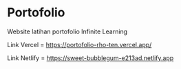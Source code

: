 # Portofolio

Website latihan portofolio Infinite Learning

Link Vercel = https://portofolio-rho-ten.vercel.app/

Link Netlify = https://sweet-bubblegum-e213ad.netlify.app
